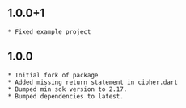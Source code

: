 ## 1.0.0+1
    * Fixed example project

## 1.0.0
    * Initial fork of package
    * Added missing return statement in cipher.dart
    * Bumped min sdk version to 2.17.
    * Bumped dependencies to latest.
